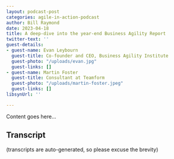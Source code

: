 ```yaml
---
layout: podcast-post
categories: agile-in-action-podcast
author: Bill Raymond
date: 2023-04-18
title: A deep-dive into the year-end Business Agility Report
twitter-text: ''
guest-details:
- guest-name: Evan Leybourn
  guest-title: Co-founder and CEO, Business Agility Institute
  guest-photo: "/uploads/evan.jpg"
  guest-links: []
- guest-name: Martin Foster
  guest-title: Consultant at Teamform
  guest-photo: "/uploads/martin-foster.jpeg"
  guest-links: []
libsynUrl: ''

---
```

Content goes here...

## Transcript

(transcripts are auto-generated, so please excuse the brevity)